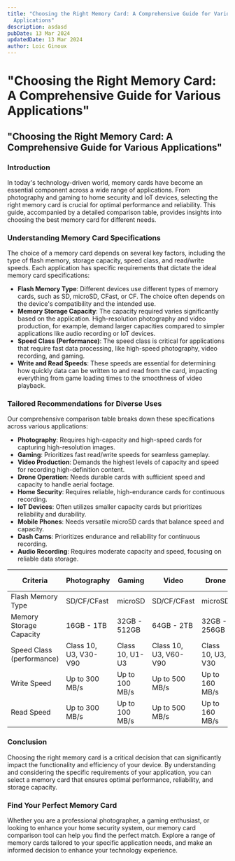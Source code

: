 ```yaml
---
title: "Choosing the Right Memory Card: A Comprehensive Guide for Various
  Applications"
description: asdasd
pubDate: 13 Mar 2024
updatedDate: 13 Mar 2024
author: Loic Ginoux
---
```

# **"Choosing the Right Memory Card: A Comprehensive Guide for Various Applications"**

## **"Choosing the Right Memory Card: A Comprehensive Guide for Various Applications"**

### **Introduction**

In today's technology-driven world, memory cards have become an essential component across a wide range of applications. From photography and gaming to home security and IoT devices, selecting the right memory card is crucial for optimal performance and reliability. This guide, accompanied by a detailed comparison table, provides insights into choosing the best memory card for different needs.

### **Understanding Memory Card Specifications**

The choice of a memory card depends on several key factors, including the type of flash memory, storage capacity, speed class, and read/write speeds. Each application has specific requirements that dictate the ideal memory card specifications:

* **Flash Memory Type**: Different devices use different types of memory cards, such as SD, microSD, CFast, or CF. The choice often depends on the device's compatibility and the intended use.
* **Memory Storage Capacity**: The capacity required varies significantly based on the application. High-resolution photography and video production, for example, demand larger capacities compared to simpler applications like audio recording or IoT devices.
* **Speed Class (Performance)**: The speed class is critical for applications that require fast data processing, like high-speed photography, video recording, and gaming.
* **Write and Read Speeds**: These speeds are essential for determining how quickly data can be written to and read from the card, impacting everything from game loading times to the smoothness of video playback.

### **Tailored Recommendations for Diverse Uses**

Our comprehensive comparison table breaks down these specifications across various applications:

* **Photography**: Requires high-capacity and high-speed cards for capturing high-resolution images.
* **Gaming**: Prioritizes fast read/write speeds for seamless gameplay.
* **Video Production**: Demands the highest levels of capacity and speed for recording high-definition content.
* **Drone Operation**: Needs durable cards with sufficient speed and capacity to handle aerial footage.
* **Home Security**: Requires reliable, high-endurance cards for continuous recording.
* **IoT Devices**: Often utilizes smaller capacity cards but prioritizes reliability and durability.
* **Mobile Phones**: Needs versatile microSD cards that balance speed and capacity.
* **Dash Cams**: Prioritizes endurance and reliability for continuous recording.
* **Audio Recording**: Requires moderate capacity and speed, focusing on reliable data storage.

| Criteria                  | Photography           | Gaming          | Video                 | Drone             | Home Security   | IoT           | Mobile Phone    | Dash Cam          | Audio Recording |
| ------------------------- | --------------------- | --------------- | --------------------- | ----------------- | --------------- | ------------- | --------------- | ----------------- | --------------- |
| Flash Memory Type         | SD/CF/CFast           | microSD         | SD/CF/CFast           | microSD           | microSD         | SD/microSD    | microSD         | microSD           | SD/microSD      |
| Memory Storage Capacity   | 16GB - 1TB            | 32GB - 512GB    | 64GB - 2TB            | 32GB - 256GB      | 32GB - 256GB    | 4GB - 64GB    | 16GB - 1TB      | 32GB - 256GB      | 8GB - 128GB     |
| Speed Class (performance) | Class 10, U3, V30-V90 | Class 10, U1-U3 | Class 10, U3, V60-V90 | Class 10, U3, V30 | Class 10, U1-U3 | Class 10, U1  | Class 10, U1-U3 | Class 10, U3, V30 | Class 10, U1    |
| Write Speed               | Up to 300 MB/s        | Up to 100 MB/s  | Up to 500 MB/s        | Up to 160 MB/s    | Up to 90 MB/s   | Up to 85 MB/s | Up to 100 MB/s  | Up to 100 MB/s    | Up to 95 MB/s   |
| Read Speed                | Up to 300 MB/s        | Up to 100 MB/s  | Up to 500 MB/s        | Up to 160 MB/s    | Up to 90 MB/s   | Up to 85 MB/s | Up to 100 MB/s  | Up to 100 MB/s    | Up to 95 MB/s   |

### **Conclusion**

Choosing the right memory card is a critical decision that can significantly impact the functionality and efficiency of your device. By understanding and considering the specific requirements of your application, you can select a memory card that ensures optimal performance, reliability, and storage capacity.

### **Find Your Perfect Memory Card**

Whether you are a professional photographer, a gaming enthusiast, or looking to enhance your home security system, our memory card comparison tool can help you find the perfect match. Explore a range of memory cards tailored to your specific application needs, and make an informed decision to enhance your technology experience.

<!-- notionvc: 2bd16b23-5e4a-4f72-a513-c2f9eae937ae -->